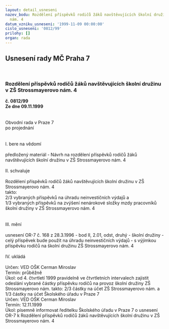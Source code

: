 ```yaml
---
layout: detail_usneseni
nazev_bodu: Rozdělení příspěvků rodičů žáků navštěvujících školní družinu v ZŠ Strossmayerovo
  nám. 4
datum_vzniku_usneseni: '1999-11-09 00:00:00'
cislo_usneseni: '0812/99'
prilohy: []
organ: rada
---
```

<div id="ucUsn_pList" class="usn">
	<span><h2>Usnesení rady MČ Praha 7 </h2>
<br></span><div class="standBody">
<span><h3>Rozdělení příspěvků rodičů žáků navštěvujících školní družinu v ZŠ Strossmayerovo nám. 4</h3></span><div class="center">
		<strong>č. 0812/99</strong><br>
	</div>
<div class="center">
		<strong>Ze dne 09.11.1999</strong><br><br>
	</div>
<br>Obvodní rada v Praze 7<br>po projednání<br><br><br>I.	bere na vědomí<br><br> předložený materiál - Návrh na rozdělení příspěvků rodičů žáků navštěvujících školní družinu v ZŠ Strossmayerovo nám. 4<br><br>II.	schvaluje <br><br>Rozdělení příspěvků rodičů žáků navštěvujících školní družinu v ZŠ Strossmayerovo nám. 4<br>takto:<br>2/3 vybraných příspěvků na úhradu neinvestičních výdajů a<br>1/3 vybraných příspěvků na zvýšení nenárokové složky mzdy pracovníků školní družiny v ZŠ Strossmayerovo nám. 4<br><br><br>III.	mění <br><br>usnesení OR-7 č. 168 z 28.3.1996 - bod II, 2.01, odst, druhý - školní družiny - celý příspěvek bude použit na úhradu neinvestičních výdajů - s výjimkou příspěvku rodičů na školní družinu ZŠ Strossmayerovo nám. 4<br><br>IV.	ukládá <br><br> Určen:	     	VED OŠK Cerman Miroslav<br>Termín: průběžně<br>Úkol:	od 4. čtvrtletí 1999 pravidelně ve čtvrtletních intervalech zajistit odeslání vybrané částky příspěvku rodičů na provoz školní družiny ZŠ Strossmayerovo nám. takto: 2/3 částky na účet ZŠ Strossmayerovo nám. a 1/3 částky na účet Školského úřadu v Praze 7<br>  Určen:	     	VED OŠK Cerman Miroslav<br>Termín: 12.11.1999<br>Úkol:	písemně informovat ředitelku Školského úřadu v Praze 7 o usnesení OR-7 k Rozdělení příspěvků rodičů žáků navštěvujících školní družinu v ZŠ Strossmayerovo nám. 4 <br>
</div>
</div>